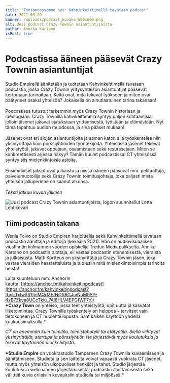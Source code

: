 ```yaml
---
title: "Tuotannossamme nyt: Kahvinkeittimellä tavataan podcast"
date: 2021-05-29
banner: /uploads/podcast_kuvake_600x600.png
alt: Uusi podcast Crazy Townin asiantuntijoista
author: Annika Kartano
isPost: true
---
```

# Podcastissa ääneen pääsevät Crazy Townin asiantuntijat

Studio Empirellä äänitetään ja tuotetaan Kahvinkeittimellä tavataan podcastia, jossa Crazy Townin yritysyhteisön asiantuntijat pääsevät kertomaan tarinoitaan. Keitä ovat, mitä tekevät työkseen ja miten ovat päätyneet osaksi yhteisöä? Jokaisella on ainutlaatuinen tarina takanaan! \
\
Podcastissa tutustut tarkemmin myös Crazy Townin historiaan ja ideologiaan. Crazy Townilla kahvikeittimellä syntyy paljon kohtaamisia, jolloin jäsenet jakavat ajatuksiaan yrittämisestä, työstään ja elämästään. Nyt tämä tapahtuu audion muodossa, ja sinä pääset mukaan!\
\
Jäsenet ovat eri alojen asiantuntijoita ja saman katon alla työskentelee niin yksinyrittäjiä kuin pörssiyhtiöiden työntekijöitä. Yhteisössä jäsenet tekevät yhteistyötä, jakavat oppejaan, osaamistaan sekä resurssejaan. Miten se konkreettisesti arjessa näkyy? Tämän kuulet podcastissa! CT yhteisössä syntyy siis mielenkiintoisia asioita. \
\
Ensimmäiset jaksot ovat julkaistu ja niissä ääneen pääsevät mm. pelituottaja, palvelumuotoilija sekä Crazy Townin toimitusjohtaja, joka paljasti mistä yhteisön jalluperinne on saanut alkunsa. \
\
*Teksti jatkuu kuvan jälkeen*

![Uusi podcast Crazy Townin asiantuntijoista, logon suunnitellut Lotta Lehtikevari](/uploads/podcast_kuvake_600x600.png "Uusi podcast Crazy Townin asiantuntijoista, logon suunnitellut Lotta Lehtikevari")

## Tiimi podcastin takana

Wenla Toivo on Studio Empiren harjoittelija sekä Kahvinkeittimellä tavataan podcastin äänittäjä ja editoija (keväällä 2021). Hän on audiovisuaalisen viestinnän kolmannen vuoden opiskelija Tredun Mediapolikselta. Annika Kartano on podcastin tuottaja, eli vastaa podcastin etenemisestä, vieraista ja julkaisusta. Matti Kortteus on yksinyrittäjä ja Crazy Townin jäsen, joka vastaa vieraiden haastatteluista ja tuo esiin mitä mielenkiintoisimpia tarinoita heistä!

Laita kuunteluun mm. Anchorin kautta: [https://anchor.fm/kahvinkeitinpodcast](https://anchor.fm/kahvinkeitinpodcast?fbclid=IwAR1tjeMQrMEfNOR8GJmNuM9SP-4zB7Zkva8UCcTkiu_7Al8HLV4EPGfWF7o)\
\
**\*Crazy Town** on yhteisö, jossa teet yhteistyötä, opit uutta ja kasvatat liiketoimintaa. Crazy Townilla työskentely on helppoa – tarvitset vain tietokoneen ja CT huolehtii lopusta. Saat kaiken käyttöön yhdellä kuukausimaksulla.*

*CT on enemmän kuin toimitila, toimistohotelli tai etätyötila. Siellä viihtyvät yksinyrittäjät, startupit ja pörssiyhtiöt. He järjestävät myös koulutuksia ja tekevät käytännön aluekehitystä.*\
\
**\*Studio Empire** on vuokrastudio Tampereen Crazy Townilla kuvaamiseen ja äänittämiseen. Studiota ja sen laitteita voivat vapaasti vuokrata CT jäsenet, mutta myös yhteisön ulkopuoliset henkilöt ja tahot. Studio järjestää koulutuksia webinaarien järjestämisestä, podcastin aloittamisesta sekä välittää kuvia erilaisiin kuvauksiin studiolla tai miljöössä.*